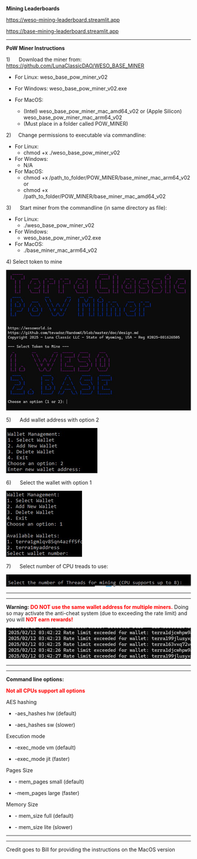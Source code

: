 **Mining Leaderboards**

https://weso-mining-leaderboard.streamlit.app

https://base-mining-leaderboard.streamlit.app

---

**PoW Miner Instructions**

1)      Download the miner from: https://github.com/LunaClassicDAO/WESO_BASE_MINER

-   For Linux: weso_base_pow_miner_v02

-   For Windows: weso_base_pow_miner_v02.exe

-   For MacOS: 
     - (Intel) weso_base_pow_miner_mac_amd64_v02 or (Apple Silicon) weso_base_pow_miner_mac_arm64_v02 
     - (Must place in a folder called POW_MINER)

2)      Change permissions to executable via commandline:
-   For Linux:
     -   chmod +x ./weso_base_pow_miner_v02
-   For Windows:
     -   N/A
-   For MacOS:
     -  chmod +x /path_to_folder/POW_MINER/base_miner_mac_arm64_v02 or
     -  chmod +x /path_to_folder/POW_MINER/base_miner_mac_amd64_v02

3)      Start miner from the commandline (in same directory as file):

-   For Linux:
     - ./weso_base_pow_miner_v02
-   For Windows:
     - weso_base_pow_miner_v02.exe
-   For MacOS:
     - ./base_miner_mac_arm64_v02

4) Select token to mine

![](/images/token.jpg)

5)      Add wallet address with option 2

![](/images/add.jpg)

6)      Select the wallet with option 1

![](/images/wallet.jpg)

7)      Select number of CPU treads to use:  

![](/images/threads.jpg)

---
---

**Warning:** <font color="red"> **DO NOT use the same wallet address for multiple miners.** </font>Doing so may activate the anti-cheat system (due to exceeding the rate limit) and you will  <font color="red">**NOT earn rewards!** </font>

![](/images/exceeded.jpg)

---
---

**Command line options:**

<font color="red">**Not all CPUs support all options**</font>

AES hashing

-   \-aes\_hashes hw (default)

-   \-aes\_hashes sw (slower)

Execution mode

-   \-exec\_mode vm (default)

-   \-exec\_mode jit (faster)

Pages Size

-   \- mem\_pages small (default)

-   \-mem\_pages large (faster)

Memory Size

-   \- mem\_size full (default)

- \- mem\_size lite (slower)

---
---

Credit goes to Bill for providing the instructions on the MacOS version
